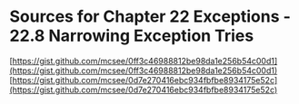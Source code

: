 # Sources for Chapter 22 Exceptions - 22.8 Narrowing Exception Tries

[https://gist.github.com/mcsee/0ff3c46988812be98da1e256b54c00d1](https://gist.github.com/mcsee/0ff3c46988812be98da1e256b54c00d1)
[https://gist.github.com/mcsee/0d7e270416ebc934fbfbe8934175e52c](https://gist.github.com/mcsee/0d7e270416ebc934fbfbe8934175e52c)